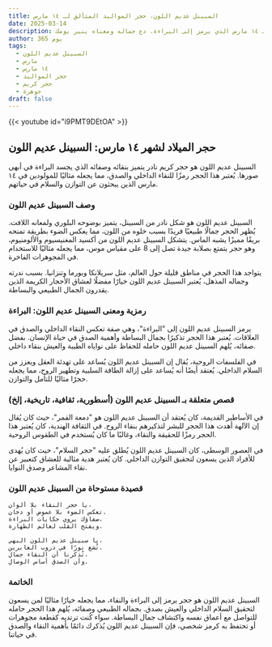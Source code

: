 ```yaml
---
title: السبينل عديم اللون، حجر المواليد المتألق لـ ١٤ مارس
date: 2025-03-14
description: اشعر بأهمية السبينل عديم اللون، حجر المواليد لـ ١٤ مارس الذي يرمز إلى البراءة. دع جماله ومعناه ينير يومك.
author: 365 يوم
tags:
  - السبينل عديم اللون
  - مارس
  - ١٤ مارس
  - حجر المواليد
  - حجر كريم
  - جوهرة
draft: false
---
```


{{< youtube id="i9PMT9DEtOA" >}}

## حجر الميلاد لشهر ١٤ مارس: السبينل عديم اللون

السبينل عديم اللون هو حجر كريم نادر يتميز بنقائه وصفائه الذي يجسد البراءة في أبهى صورها. يُعتبر هذا الحجر رمزًا للنقاء الداخلي والصدق، مما يجعله مثاليًا للمولودين في ١٤ مارس الذين يبحثون عن التوازن والسلام في حياتهم.

### وصف السبينل عديم اللون

السبينل عديم اللون هو شكل نادر من السبينل، يتميز بوضوحه البلوري ولمعانه اللافت. يُظهر الحجر جمالًا طبيعيًا فريدًا بسبب خلوه من اللون، مما يعكس الضوء بطريقة تمنحه بريقًا مميزًا يشبه الماس. يتشكل السبينل عديم اللون من أكسيد المغنيسيوم والألومنيوم، وهو حجر يتمتع بصلابة جيدة تصل إلى 8 على مقياس موس، مما يجعله مثاليًا للاستخدام في المجوهرات الفاخرة.

يتواجد هذا الحجر في مناطق قليلة حول العالم، مثل سريلانكا وبورما وتنزانيا. بسبب ندرته وجماله المذهل، يُعتبر السبينل عديم اللون خيارًا مفضلًا لعشاق الأحجار الكريمة الذين يقدرون الجمال الطبيعي والبساطة.

### رمزية ومعنى السبينل عديم اللون: البراءة

يرمز السبينل عديم اللون إلى "البراءة"، وهي صفة تعكس النقاء الداخلي والصدق في العلاقات. يُعتبر هذا الحجر تذكيرًا بجمال البساطة وأهمية الصدق في حياة الإنسان. بفضل صفائه، يُلهم السبينل عديم اللون حامله للحفاظ على نواياه الطيبة والعيش بنقاء داخلي.

في الفلسفات الروحية، يُقال إن السبينل عديم اللون يُساعد على تهدئة العقل ويعزز من السلام الداخلي. يُعتقد أيضًا أنه يُساعد على إزالة الطاقة السلبية وتطهير الروح، مما يجعله حجرًا مثاليًا للتأمل والتوازن.

### قصص متعلقة بـ السبينل عديم اللون (أسطورية، ثقافية، تاريخية، إلخ)

في الأساطير القديمة، كان يُعتقد أن السبينل عديم اللون هو "دمعة القمر"، حيث كان يُقال إن الآلهة أهدت هذا الحجر للبشر لتذكيرهم بنقاء الروح. في الثقافة الهندية، كان يُعتبر هذا الحجر رمزًا للحقيقة والنقاء، وغالبًا ما كان يُستخدم في الطقوس الروحية.

في العصور الوسطى، كان السبينل عديم اللون يُطلق عليه "حجر السلام"، حيث كان يُهدى للأفراد الذين يسعون لتحقيق التوازن الداخلي. كان يُعتبر هدية مثالية للعشاق كتعبير عن نقاء المشاعر وصدق النوايا.

### قصيدة مستوحاة من السبينل عديم اللون

```
يا حجر النقاء بلا ألوان،
تعكس الضوء بلا غموض أو دخان.
صفاؤك يروي حكايات البراءة،
ويفتح القلب لعالم الطهارة.

يا سبينل عديم اللون البهي،
تُشع نورًا في دروب العابرين.
تُذكرنا أن النقاء جمال،
وأن الصدق أساس الوصال.
```

### الخاتمة

السبينل عديم اللون هو حجر يرمز إلى البراءة والنقاء، مما يجعله خيارًا مثاليًا لمن يسعون لتحقيق السلام الداخلي والعيش بصدق. بجماله الطبيعي وصفائه، يُلهم هذا الحجر حامله للتواصل مع أعماق نفسه واكتشاف جمال البساطة. سواء كُنت ترتديه كقطعة مجوهرات أو تحتفظ به كرمز شخصي، فإن السبينل عديم اللون يُذكرك دائمًا بأهمية النقاء والصدق في حياتنا.